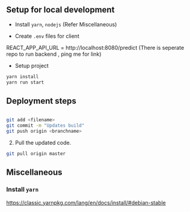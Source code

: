 
## Setup for local development
- Install `yarn`, `nodejs` (Refer Miscellaneous)



- Create `.env` files for client

REACT_APP_API_URL = http://localhost:8080/predict  (There is seperate repo to run backend , ping me for link)


- Setup project
```bash
yarn install
yarn run start
```

## Deployment steps


```bash

git add <filename>
git commit -m "Updates build"
git push origin <branchname>
```

2. Pull the updated code.

```bash
git pull origin master
```

## Miscellaneous

### Install `yarn`
https://classic.yarnpkg.com/lang/en/docs/install/#debian-stable

